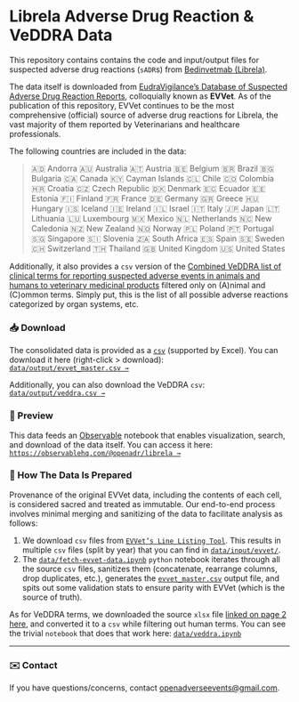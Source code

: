 # Librela Adverse Drug Reaction & VeDDRA Data

This repository contains contains the code and input/output files for suspected adverse drug reactions (`sADR`s) from [Bedinvetmab (Librela)](https://en.wikipedia.org/wiki/Bedinvetmab). 

The data itself is downloaded from [EudraVigilance’s Database of Suspected Adverse Drug Reaction Reports](https://www.adrreports.eu/vet/en/index.html), colloquially known as **EVVet**. As of the publication of this repository, EVVet continues to be the most comprehensive (official) source of adverse drug reactions for Librela, the vast majority of them reported by Veterinarians and healthcare professionals.

The following countries are included in the data:
> 🇦🇩 Andorra 🇦🇺 Australia 🇦🇹 Austria 🇧🇪 Belgium 🇧🇷 Brazil 🇧🇬 Bulgaria 🇨🇦 Canada 🇰🇾 Cayman Islands 🇨🇱 Chile 🇨🇴 Colombia 🇭🇷 Croatia 🇨🇿 Czech Republic 🇩🇰 Denmark 🇪🇨 Ecuador 🇪🇪 Estonia 🇫🇮 Finland 🇫🇷 France 🇩🇪 Germany 🇬🇷 Greece 🇭🇺 Hungary 🇮🇸 Iceland 🇮🇪 Ireland 🇮🇱 Israel 🇮🇹 Italy 🇯🇵 Japan 🇱🇹 Lithuania 🇱🇺 Luxembourg 🇲🇽 Mexico 🇳🇱 Netherlands 🇳🇨 New Caledonia 🇳🇿 New Zealand 🇳🇴 Norway 🇵🇱 Poland 🇵🇹 Portugal 🇸🇬 Singapore 🇸🇮 Slovenia 🇿🇦 South Africa 🇪🇸 Spain 🇸🇪 Sweden 🇨🇭 Switzerland 🇹🇭 Thailand 🇬🇧 United Kingdom 🇺🇸 United States

Additionally, it also provides a `csv` version of the [Combined VeDDRA list of clinical terms for reporting suspected adverse events in animals and humans to veterinary medicinal products](https://www.ema.europa.eu/en/documents/regulatory-procedural-guideline/combined-veterinary-dictionary-drug-regulatory-activities-veddra-list-clinical-terms-reporting-suspected-adverse-events-animals-and-humans-veterinary-medicinal-products_en.pdf) filtered only on (A)nimal and (C)ommon terms. Simply put, this is the list of all possible adverse reactions categorized by organ systems, etc. 

### 📥 Download

The consolidated data is provided as a [`csv`](https://en.wikipedia.org/wiki/Comma-separated_values) (supported by Excel). You can download it here (right-click > download):<br/>
[`data/output/evvet_master.csv →`](https://github.com/open-adr/librela/raw/main/data/output/evvet_master.csv)

Additionally, you can also download the VeDDRA `csv`:<br/>
[`data/output/veddra.csv →`](https://github.com/open-adr/librela/raw/main/data/output/veddra.csv)

### 👀 Preview

This data feeds an [Observable](https://observablehq.com/) notebook that enables visualization, search, and download of the data itself. You can access it here:<br />
[`https://observablehq.com/@openadr/librela →`](https://observablehq.com/@openadr/librela)

### 🍳 How The Data Is Prepared

Provenance of the original EVVet data, including the contents of each cell, is considered sacred and treated as immutable. Our end-to-end process involves minimal merging and sanitizing of the data to facilitate analysis as follows:

1. We download `csv` files from [`EVVet’s Line Listing Tool`](https://dap.ema.europa.eu/analytics/saw.dll?Dashboard&PortalPath=%2Fshared%2FEVVET3%20PW%20NEW%2FDashboards%2FPublic%20Reports%2FPWS%2FPWS%2EReports&P1=dashboard&Action=Navigate&col1=%22Product%22.%22Product%20ShortName%22&val1=%22LIBRELA%22&psa1=%22EVVET3%20PR%20NEW%22&var2=dashboard.variables%5B%27product%27%5D&cov2=%22Product%22.%22Product%20ShortName%22&val2=%22LIBRELA%22&psa2=%22EVVET3%20PR%20NEW%22). This results in multiple `csv` files (split by year) that you can find in [`data/input/evvet/`](https://github.com/open-adr/librela/tree/main/data/input/evvet).
2. The [`data/fetch-evvet-data.ipynb`](https://github.com/open-adr/librela/blob/main/data/fetch-evvet-data.ipynb) `python` notebook iterates through all the source `csv` files, sanitizes them (concatenate, rearrange columns, drop duplicates, etc.), generates the [`evvet_master.csv`](https://raw.githubusercontent.com/open-adr/librela/main/data/output/evvet_master.csv) output file, and spits out some validation stats to ensure parity with EVVet (which is the source of truth).
 
As for VeDDRA terms, we downloaded the source `xlsx` file [linked on page 2 here](https://www.ema.europa.eu/en/documents/regulatory-procedural-guideline/combined-veterinary-dictionary-drug-regulatory-activities-veddra-list-clinical-terms-reporting-suspected-adverse-events-animals-and-humans-veterinary-medicinal-products_en.pdf), and converted it to a `csv` while filtering out human terms. You can see the trivial `notebook` that does that work here: [`data/veddra.ipynb`](https://github.com/open-adr/librela/blob/main/data/veddra.ipynb)

---

### ✉️ Contact  

If you have questions/concerns, contact [openadverseevents@gmail.com](mailto:openadverseevents@gmail.com). 
